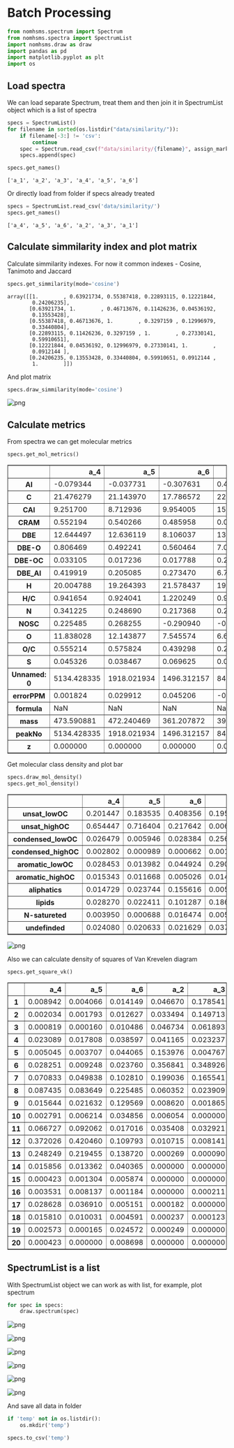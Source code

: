 # Batch Processing


```python
from nomhsms.spectrum import Spectrum
from nomhsms.spectra import SpectrumList
import nomhsms.draw as draw
import pandas as pd
import matplotlib.pyplot as plt
import os
```

## Load spectra

We can load separate Spectrum, treat them and then join it in SpectrumList object which is a list of spectra 


```python
specs = SpectrumList()
for filename in sorted(os.listdir("data/similarity/")):
    if filename[-3:] != 'csv':
        continue
    spec = Spectrum.read_csv(f"data/similarity/{filename}", assign_mark=True)
    specs.append(spec)

specs.get_names()
```




    ['a_1', 'a_2', 'a_3', 'a_4', 'a_5', 'a_6']



Or directly load from folder if specs already treated 


```python
specs = SpectrumList.read_csv('data/similarity/')
specs.get_names()
```




    ['a_4', 'a_5', 'a_6', 'a_2', 'a_3', 'a_1']



## Calculate simmilarity index and plot matrix

Calculate simmilarity indexes. For now it common indexes - Cosine, Tanimoto and Jaccard


```python
specs.get_simmilarity(mode='cosine')
```




    array([[1.        , 0.63921734, 0.55387418, 0.22893115, 0.12221844,
            0.24206235],
           [0.63921734, 1.        , 0.46713676, 0.11426236, 0.04536192,
            0.13553428],
           [0.55387418, 0.46713676, 1.        , 0.3297159 , 0.12996979,
            0.33440804],
           [0.22893115, 0.11426236, 0.3297159 , 1.        , 0.27330141,
            0.59910651],
           [0.12221844, 0.04536192, 0.12996979, 0.27330141, 1.        ,
            0.0912144 ],
           [0.24206235, 0.13553428, 0.33440804, 0.59910651, 0.0912144 ,
            1.        ]])



And plot matrix


```python
specs.draw_simmilarity(mode='cosine')
```


    
![png](output_9_0.png)
    


## Calculate metrics

From spectra we can get molecular metrics


```python
specs.get_mol_metrics()
```




<div>
<style scoped>
    .dataframe tbody tr th:only-of-type {
        vertical-align: middle;
    }

    .dataframe tbody tr th {
        vertical-align: top;
    }

    .dataframe thead th {
        text-align: right;
    }
</style>
<table border="1" class="dataframe">
  <thead>
    <tr style="text-align: right;">
      <th></th>
      <th>a_4</th>
      <th>a_5</th>
      <th>a_6</th>
      <th>a_2</th>
      <th>a_3</th>
      <th>a_1</th>
    </tr>
  </thead>
  <tbody>
    <tr>
      <th>AI</th>
      <td>-0.079344</td>
      <td>-0.037731</td>
      <td>-0.307631</td>
      <td>0.444909</td>
      <td>0.613860</td>
      <td>0.171642</td>
    </tr>
    <tr>
      <th>C</th>
      <td>21.476279</td>
      <td>21.143970</td>
      <td>17.786572</td>
      <td>22.186035</td>
      <td>23.129087</td>
      <td>17.967260</td>
    </tr>
    <tr>
      <th>CAI</th>
      <td>9.251700</td>
      <td>8.712936</td>
      <td>9.954005</td>
      <td>15.300819</td>
      <td>16.397214</td>
      <td>12.064931</td>
    </tr>
    <tr>
      <th>CRAM</th>
      <td>0.552194</td>
      <td>0.540266</td>
      <td>0.485958</td>
      <td>0.090364</td>
      <td>0.035393</td>
      <td>0.204550</td>
    </tr>
    <tr>
      <th>DBE</th>
      <td>12.644497</td>
      <td>12.636119</td>
      <td>8.106037</td>
      <td>13.660797</td>
      <td>16.722827</td>
      <td>8.526630</td>
    </tr>
    <tr>
      <th>DBE-O</th>
      <td>0.806469</td>
      <td>0.492241</td>
      <td>0.560464</td>
      <td>7.055005</td>
      <td>10.396550</td>
      <td>2.820194</td>
    </tr>
    <tr>
      <th>DBE-OC</th>
      <td>0.033105</td>
      <td>0.017236</td>
      <td>0.017788</td>
      <td>0.298224</td>
      <td>0.447654</td>
      <td>0.118010</td>
    </tr>
    <tr>
      <th>DBE_AI</th>
      <td>0.419919</td>
      <td>0.205085</td>
      <td>0.273470</td>
      <td>6.775581</td>
      <td>9.990954</td>
      <td>2.624301</td>
    </tr>
    <tr>
      <th>H</th>
      <td>20.004788</td>
      <td>19.264393</td>
      <td>21.578437</td>
      <td>19.305284</td>
      <td>15.211308</td>
      <td>21.029147</td>
    </tr>
    <tr>
      <th>H/C</th>
      <td>0.941654</td>
      <td>0.924041</td>
      <td>1.220249</td>
      <td>0.918817</td>
      <td>0.655002</td>
      <td>1.261374</td>
    </tr>
    <tr>
      <th>N</th>
      <td>0.341225</td>
      <td>0.248690</td>
      <td>0.217368</td>
      <td>0.254807</td>
      <td>0.398788</td>
      <td>0.147887</td>
    </tr>
    <tr>
      <th>NOSC</th>
      <td>0.225485</td>
      <td>0.268255</td>
      <td>-0.290940</td>
      <td>-0.289653</td>
      <td>-0.039698</td>
      <td>-0.601656</td>
    </tr>
    <tr>
      <th>O</th>
      <td>11.838028</td>
      <td>12.143877</td>
      <td>7.545574</td>
      <td>6.605792</td>
      <td>6.326276</td>
      <td>5.706435</td>
    </tr>
    <tr>
      <th>O/C</th>
      <td>0.555214</td>
      <td>0.575824</td>
      <td>0.439298</td>
      <td>0.295497</td>
      <td>0.279618</td>
      <td>0.315787</td>
    </tr>
    <tr>
      <th>S</th>
      <td>0.045326</td>
      <td>0.038467</td>
      <td>0.069625</td>
      <td>0.024617</td>
      <td>0.006808</td>
      <td>0.048007</td>
    </tr>
    <tr>
      <th>Unnamed: 0</th>
      <td>5134.428335</td>
      <td>1918.021934</td>
      <td>1496.312157</td>
      <td>841.325051</td>
      <td>1782.231948</td>
      <td>1584.499424</td>
    </tr>
    <tr>
      <th>errorPPM</th>
      <td>0.001824</td>
      <td>0.029912</td>
      <td>0.045206</td>
      <td>-0.029267</td>
      <td>-0.030579</td>
      <td>0.000557</td>
    </tr>
    <tr>
      <th>formula</th>
      <td>NaN</td>
      <td>NaN</td>
      <td>NaN</td>
      <td>NaN</td>
      <td>NaN</td>
      <td>NaN</td>
    </tr>
    <tr>
      <th>mass</th>
      <td>473.590881</td>
      <td>472.240469</td>
      <td>361.207872</td>
      <td>395.774294</td>
      <td>399.951346</td>
      <td>331.795644</td>
    </tr>
    <tr>
      <th>peakNo</th>
      <td>5134.428335</td>
      <td>1918.021934</td>
      <td>1496.312157</td>
      <td>841.325051</td>
      <td>1782.231948</td>
      <td>1584.499424</td>
    </tr>
    <tr>
      <th>z</th>
      <td>0.000000</td>
      <td>0.000000</td>
      <td>0.000000</td>
      <td>0.000000</td>
      <td>0.000000</td>
      <td>0.000000</td>
    </tr>
  </tbody>
</table>
</div>



Get molecular class density and plot bar


```python
specs.draw_mol_density()
specs.get_mol_density()
```




<div>
<style scoped>
    .dataframe tbody tr th:only-of-type {
        vertical-align: middle;
    }

    .dataframe tbody tr th {
        vertical-align: top;
    }

    .dataframe thead th {
        text-align: right;
    }
</style>
<table border="1" class="dataframe">
  <thead>
    <tr style="text-align: right;">
      <th></th>
      <th>a_4</th>
      <th>a_5</th>
      <th>a_6</th>
      <th>a_2</th>
      <th>a_3</th>
      <th>a_1</th>
    </tr>
  </thead>
  <tbody>
    <tr>
      <th>unsat_lowOC</th>
      <td>0.201447</td>
      <td>0.183535</td>
      <td>0.408356</td>
      <td>0.195555</td>
      <td>0.147491</td>
      <td>0.196795</td>
    </tr>
    <tr>
      <th>unsat_highOC</th>
      <td>0.654447</td>
      <td>0.716404</td>
      <td>0.217642</td>
      <td>0.006134</td>
      <td>0.004349</td>
      <td>0.080142</td>
    </tr>
    <tr>
      <th>condensed_lowOC</th>
      <td>0.026479</td>
      <td>0.005946</td>
      <td>0.028384</td>
      <td>0.256306</td>
      <td>0.441213</td>
      <td>0.118184</td>
    </tr>
    <tr>
      <th>condensed_highOC</th>
      <td>0.002802</td>
      <td>0.000989</td>
      <td>0.000662</td>
      <td>0.001651</td>
      <td>0.002156</td>
      <td>0.002919</td>
    </tr>
    <tr>
      <th>aromatic_lowOC</th>
      <td>0.028453</td>
      <td>0.013982</td>
      <td>0.044924</td>
      <td>0.290728</td>
      <td>0.336764</td>
      <td>0.138210</td>
    </tr>
    <tr>
      <th>aromatic_highOC</th>
      <td>0.015343</td>
      <td>0.011668</td>
      <td>0.005026</td>
      <td>0.014576</td>
      <td>0.014677</td>
      <td>0.016288</td>
    </tr>
    <tr>
      <th>aliphatics</th>
      <td>0.014729</td>
      <td>0.023744</td>
      <td>0.155616</td>
      <td>0.005297</td>
      <td>0.000097</td>
      <td>0.045678</td>
    </tr>
    <tr>
      <th>lipids</th>
      <td>0.028270</td>
      <td>0.022411</td>
      <td>0.101287</td>
      <td>0.186821</td>
      <td>0.018383</td>
      <td>0.369506</td>
    </tr>
    <tr>
      <th>N-satureted</th>
      <td>0.003950</td>
      <td>0.000688</td>
      <td>0.016474</td>
      <td>0.005117</td>
      <td>0.000000</td>
      <td>0.006827</td>
    </tr>
    <tr>
      <th>undefinded</th>
      <td>0.024080</td>
      <td>0.020633</td>
      <td>0.021629</td>
      <td>0.037814</td>
      <td>0.034871</td>
      <td>0.025451</td>
    </tr>
  </tbody>
</table>
</div>




    
![png](output_13_1.png)
    


Also we can calculate density of squares of Van Krevelen diagram


```python
specs.get_square_vk()
```




<div>
<style scoped>
    .dataframe tbody tr th:only-of-type {
        vertical-align: middle;
    }

    .dataframe tbody tr th {
        vertical-align: top;
    }

    .dataframe thead th {
        text-align: right;
    }
</style>
<table border="1" class="dataframe">
  <thead>
    <tr style="text-align: right;">
      <th></th>
      <th>a_4</th>
      <th>a_5</th>
      <th>a_6</th>
      <th>a_2</th>
      <th>a_3</th>
      <th>a_1</th>
    </tr>
  </thead>
  <tbody>
    <tr>
      <th>1</th>
      <td>0.008942</td>
      <td>0.004066</td>
      <td>0.014149</td>
      <td>0.046670</td>
      <td>0.178541</td>
      <td>0.009918</td>
    </tr>
    <tr>
      <th>2</th>
      <td>0.002034</td>
      <td>0.001793</td>
      <td>0.012627</td>
      <td>0.033494</td>
      <td>0.149713</td>
      <td>0.005776</td>
    </tr>
    <tr>
      <th>3</th>
      <td>0.000819</td>
      <td>0.000160</td>
      <td>0.010486</td>
      <td>0.046734</td>
      <td>0.061893</td>
      <td>0.010208</td>
    </tr>
    <tr>
      <th>4</th>
      <td>0.023089</td>
      <td>0.017808</td>
      <td>0.038597</td>
      <td>0.041165</td>
      <td>0.023237</td>
      <td>0.069177</td>
    </tr>
    <tr>
      <th>5</th>
      <td>0.005045</td>
      <td>0.003707</td>
      <td>0.044065</td>
      <td>0.153976</td>
      <td>0.004767</td>
      <td>0.293159</td>
    </tr>
    <tr>
      <th>6</th>
      <td>0.028251</td>
      <td>0.009248</td>
      <td>0.023760</td>
      <td>0.356841</td>
      <td>0.348926</td>
      <td>0.188009</td>
    </tr>
    <tr>
      <th>7</th>
      <td>0.070833</td>
      <td>0.049838</td>
      <td>0.102810</td>
      <td>0.199036</td>
      <td>0.165541</td>
      <td>0.093670</td>
    </tr>
    <tr>
      <th>8</th>
      <td>0.087435</td>
      <td>0.083649</td>
      <td>0.225485</td>
      <td>0.060352</td>
      <td>0.023909</td>
      <td>0.103503</td>
    </tr>
    <tr>
      <th>9</th>
      <td>0.015644</td>
      <td>0.021632</td>
      <td>0.129569</td>
      <td>0.008620</td>
      <td>0.001865</td>
      <td>0.045593</td>
    </tr>
    <tr>
      <th>10</th>
      <td>0.002791</td>
      <td>0.006214</td>
      <td>0.034856</td>
      <td>0.006054</td>
      <td>0.000000</td>
      <td>0.027571</td>
    </tr>
    <tr>
      <th>11</th>
      <td>0.066727</td>
      <td>0.092062</td>
      <td>0.017016</td>
      <td>0.035408</td>
      <td>0.032921</td>
      <td>0.039697</td>
    </tr>
    <tr>
      <th>12</th>
      <td>0.372026</td>
      <td>0.420460</td>
      <td>0.109793</td>
      <td>0.010715</td>
      <td>0.008141</td>
      <td>0.040661</td>
    </tr>
    <tr>
      <th>13</th>
      <td>0.248249</td>
      <td>0.219455</td>
      <td>0.138720</td>
      <td>0.000269</td>
      <td>0.000090</td>
      <td>0.048610</td>
    </tr>
    <tr>
      <th>14</th>
      <td>0.015856</td>
      <td>0.013362</td>
      <td>0.040365</td>
      <td>0.000000</td>
      <td>0.000000</td>
      <td>0.011880</td>
    </tr>
    <tr>
      <th>15</th>
      <td>0.000423</td>
      <td>0.001304</td>
      <td>0.005874</td>
      <td>0.000000</td>
      <td>0.000000</td>
      <td>0.001774</td>
    </tr>
    <tr>
      <th>16</th>
      <td>0.003531</td>
      <td>0.008137</td>
      <td>0.001184</td>
      <td>0.000000</td>
      <td>0.000211</td>
      <td>0.002251</td>
    </tr>
    <tr>
      <th>17</th>
      <td>0.028628</td>
      <td>0.036910</td>
      <td>0.005151</td>
      <td>0.000182</td>
      <td>0.000000</td>
      <td>0.003421</td>
    </tr>
    <tr>
      <th>18</th>
      <td>0.015810</td>
      <td>0.010031</td>
      <td>0.004591</td>
      <td>0.000237</td>
      <td>0.000123</td>
      <td>0.003076</td>
    </tr>
    <tr>
      <th>19</th>
      <td>0.002573</td>
      <td>0.000165</td>
      <td>0.024572</td>
      <td>0.000249</td>
      <td>0.000000</td>
      <td>0.001212</td>
    </tr>
    <tr>
      <th>20</th>
      <td>0.000423</td>
      <td>0.000000</td>
      <td>0.008698</td>
      <td>0.000000</td>
      <td>0.000000</td>
      <td>0.000089</td>
    </tr>
  </tbody>
</table>
</div>



## SpectrumList is a list

With SpectrumList object we can work as with list, for example, plot spectrum


```python
for spec in specs:
    draw.spectrum(spec)
```


    
![png](output_17_0.png)
    



    
![png](output_17_1.png)
    



    
![png](output_17_2.png)
    



    
![png](output_17_3.png)
    



    
![png](output_17_4.png)
    



    
![png](output_17_5.png)
    


And save all data in folder


```python
if 'temp' not in os.listdir():
    os.mkdir('temp')

specs.to_csv('temp')
```
